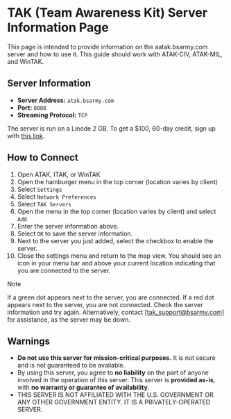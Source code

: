 # TAK (Team Awareness Kit) Server Information Page

This page is intended to provide information on the aatak.bsarmy.com server and how to use it.
This guide should work with ATAK-CIV, ATAK-MIL, and WinTAK.

## Server Information

- **Server Address:** `atak.bsarmy.com`
- **Port:** `8088`
- **Streaming Protocol:** `TCP`

The server is run on a Linode 2 GB. To get a $100, 60-day credit, sign up with [this link](https://www.linode.com/lp/refer/?r=1bac5a564ebb3d3d302e451356807cdf21d45377).

## How to Connect

1. Open ATAK, ITAK, or WinTAK
2. Open the hamburger menu in the top corner (location varies by client)
3. Select `Settings`
4. Select `Network Preferences`
5. Select `TAK Servers`
6. Open the menu in the top corner (location varies by client) and select `Add`
7. Enter the server information above.
8. Select `OK` to save the server information.
9. Next to the server you just added, select the checkbox to enable the server.
10. Close the settings menu and return to the map view. You should see an icon in your menu bar and above your current location indicating that you are connected to the server.

> [!NOTE]
> If a green dot appears next to the server, you are connected.
> If a red dot appears next to the server, you are not connected. Check the server information and try again. Alternatively, contact [tak_support@bsarmy.com] for assistance, as the server may be down.

## Warnings

- **Do not use this server for mission-critical purposes.** It is not secure and is not guaranteed to be available.
- By using this server, you agree to **no liability** on the part of anyone involved in the operation of this server. This server is **provided as-is**, with **no warranty or guarantee of availability**.
- THIS SERVER IS NOT AFFILIATED WITH THE U.S. GOVERNMENT OR ANY OTHER GOVERNMENT ENTITY. IT IS A PRIVATELY-OPERATED SERVER.
